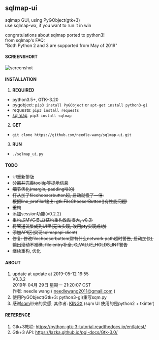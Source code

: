## sqlmap-ui
sqlmap GUI, using PyGObject(gtk+3)  
use sqlmap-wx, if you want to run it in win  

congratulations about sqlmap ported to python3!  
from sqlmap's FAQ:  
"Both Python 2 and 3 are supported from May of 2019"  

#### SCREENSHORT
![screenshot](https://github.com/needle-wang/sqlmap-ui/blob/master/screenshots/sqlmap-ui1.png)

#### INSTALLATION
1. **REQUIRED**  
  - python3.5+, GTK+3.20  
  - pygobject: `pip3 install PyGObject` or `apt-get install python3-gi`  
  - requests: `pip3 install requests`  
  - [sqlmap](https://github.com/sqlmapproject/sqlmap): `pip3 install sqlmap`  
2. **GET**
  - `git clone https://github.com/needle-wang/sqlmap-ui.git`
3. **RUN**  
  - `./sqlmap_ui.py`

#### TODO
- ~~UI重新排版~~
- ~~分离并完善tooltip等提示信息~~
- ~~细节优化(margin, padding啥的)~~
- ~~打从加了filechooserbutton起, 启动就慢了一倍:  
   根据line_profiler输出: gtk.FileChooserButton()有性能问题!~~
- ~~重构~~
- ~~添加session功能(v0.2.2)~~
- ~~重构成MVC模式(结构重构改动很大, v0.3)~~
- ~~将管道流集成到UI里(无法实现, 改用pty实现成功)~~
- ~~添加API区(实现sqlmapapi client)~~
- ~~修复: 修改filechooserbutton(常有什么network path超时警告, 启动加快),  
  输出滚动不准确, file entry补全, G_VALUE_HOLDS_INT警告~~
- 继续重构, 优化

#### ABOUT
1. update at update at 2019-05-12 16:55  
   V0.3.2  
   2019年 04月 29日 星期一 21:20:07 CST  
   作者: needle wang ( needlewang2011@gmail.com )
2. 使用PyGObject(Gtk+3: python3-gi)重写sqm.py
3. 感谢[sqm](https://github.com/kxcode/gui-for-sqlmap)带来的灵感, 其作者: [KINGX](https://github.com/kxcode) (sqm UI 使用的是python2 + tkinter)

#### REFERENCE
1. Gtk+3教程: https://python-gtk-3-tutorial.readthedocs.io/en/latest/
2. Gtk+3 API: https://lazka.github.io/pgi-docs/Gtk-3.0/
